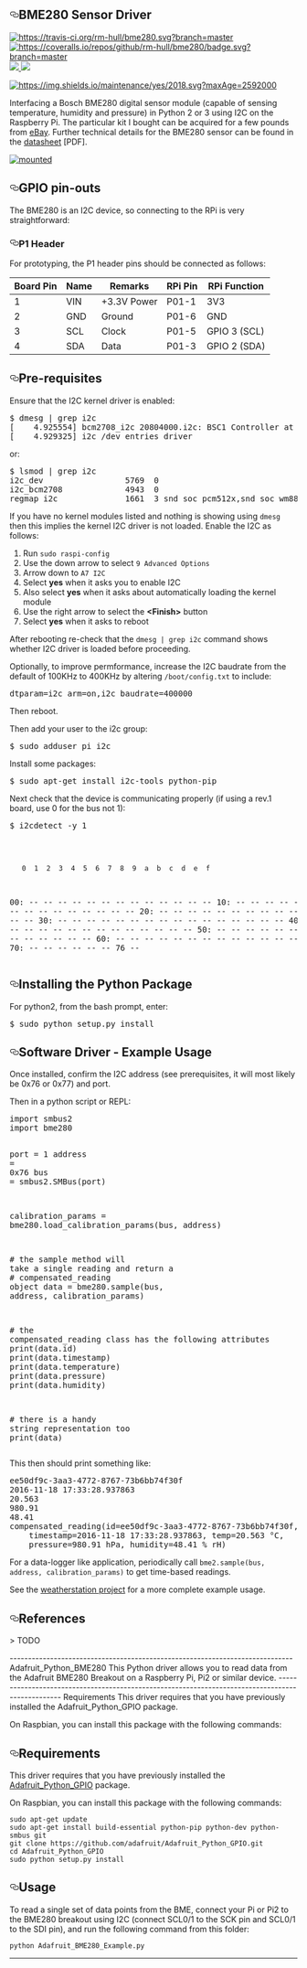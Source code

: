 
      
  <div id="readme" class="readme blob instapaper_body">
    <article class="markdown-body entry-content" itemprop="text"><h1><a id="user-content-bme280-sensor-driver" class="anchor" aria-hidden="true" href="#bme280-sensor-driver"><svg class="octicon octicon-link" viewBox="0 0 16 16" version="1.1" width="16" height="16" aria-hidden="true"><path fill-rule="evenodd" d="M4 9h1v1H4c-1.5 0-3-1.69-3-3.5S2.55 3 4 3h4c1.45 0 3 1.69 3 3.5 0 1.41-.91 2.72-2 3.25V8.59c.58-.45 1-1.27 1-2.09C10 5.22 8.98 4 8 4H4c-.98 0-2 1.22-2 2.5S3 9 4 9zm9-3h-1v1h1c1 0 2 1.22 2 2.5S13.98 12 13 12H9c-.98 0-2-1.22-2-2.5 0-.83.42-1.64 1-2.09V6.25c-1.09.53-2 1.84-2 3.25C6 11.31 7.55 13 9 13h4c1.45 0 3-1.69 3-3.5S14.5 6 13 6z"></path></svg></a>BME280 Sensor Driver</h1>
<a href="https://travis-ci.org/rm-hull/bme280" rel="nofollow"><img alt="https://travis-ci.org/rm-hull/bme280.svg?branch=master" src="https://camo.githubusercontent.com/49993cd818e08d38f58dacd5457cca356d196cb2/68747470733a2f2f7472617669732d63692e6f72672f726d2d68756c6c2f626d653238302e7376673f6272616e63683d6d6173746572" data-canonical-src="https://travis-ci.org/rm-hull/bme280.svg?branch=master" style="max-width:100%;"></a>
<a href="https://coveralls.io/github/rm-hull/bme280?branch=master" rel="nofollow"><img alt="https://coveralls.io/repos/github/rm-hull/bme280/badge.svg?branch=master" src="https://camo.githubusercontent.com/1cfa792a2e5211362d15e4df11b8aaf8920ab66d/68747470733a2f2f636f766572616c6c732e696f2f7265706f732f6769746875622f726d2d68756c6c2f626d653238302f62616467652e7376673f6272616e63683d6d6173746572" data-canonical-src="https://coveralls.io/repos/github/rm-hull/bme280/badge.svg?branch=master" style="max-width:100%;"></a>
<a href="https://pypi.python.org/pypi/rpi-bme280" rel="nofollow"><img src="https://camo.githubusercontent.com/ec7c78cae069a697093e74b65eec136e61417426/68747470733a2f2f696d672e736869656c64732e696f2f707970692f707976657273696f6e732f7270692d626d653238302e737667" data-canonical-src="https://img.shields.io/pypi/pyversions/rpi-bme280.svg" style="max-width:100%;">
</a>
<a href="https://pypi.python.org/pypi/rpi-bme280" rel="nofollow"><img src="https://camo.githubusercontent.com/1bb8445c122122fc8e03103de9371f2c7659f459/68747470733a2f2f696d672e736869656c64732e696f2f707970692f762f7270692d626d653238302e737667" data-canonical-src="https://img.shields.io/pypi/v/rpi-bme280.svg" style="max-width:100%;">
</a>
<p><a target="_blank" rel="noopener noreferrer" href="https://camo.githubusercontent.com/dc889d2da526de91b68763154da8439e83368426/68747470733a2f2f696d672e736869656c64732e696f2f6d61696e74656e616e63652f7965732f323031382e7376673f6d61784167653d32353932303030"><img alt="https://img.shields.io/maintenance/yes/2018.svg?maxAge=2592000" src="https://camo.githubusercontent.com/dc889d2da526de91b68763154da8439e83368426/68747470733a2f2f696d672e736869656c64732e696f2f6d61696e74656e616e63652f7965732f323031382e7376673f6d61784167653d32353932303030" data-canonical-src="https://img.shields.io/maintenance/yes/2018.svg?maxAge=2592000" style="max-width:100%;"></a></p>
<p>Interfacing a Bosch BME280 digital sensor module (capable of sensing
temperature, humidity and pressure) in Python 2 or 3 using I2C on the Raspberry
Pi. The particular kit I bought can be acquired for a few pounds from <a href="http://www.ebay.co.uk/itm/311728184519" rel="nofollow">eBay</a>. Further technical details for the
BME280 sensor can be found in the <a href="https://raw.githubusercontent.com/rm-hull/bme280/master/doc/tech-spec/BME280.pdf" rel="nofollow">datasheet</a>
[PDF].</p>
<p><a target="_blank" rel="noopener noreferrer" href="https://raw.githubusercontent.com/rm-hull/bme280/master/doc/bme280-sensor.jpg"><img alt="mounted" src="https://raw.githubusercontent.com/rm-hull/bme280/master/doc/bme280-sensor.jpg" style="max-width:100%;"></a></p>
<a name="user-content-gpio-pin-outs"></a>
<h2><a id="user-content-gpio-pin-outs" class="anchor" aria-hidden="true" href="#gpio-pin-outs"><svg class="octicon octicon-link" viewBox="0 0 16 16" version="1.1" width="16" height="16" aria-hidden="true"><path fill-rule="evenodd" d="M4 9h1v1H4c-1.5 0-3-1.69-3-3.5S2.55 3 4 3h4c1.45 0 3 1.69 3 3.5 0 1.41-.91 2.72-2 3.25V8.59c.58-.45 1-1.27 1-2.09C10 5.22 8.98 4 8 4H4c-.98 0-2 1.22-2 2.5S3 9 4 9zm9-3h-1v1h1c1 0 2 1.22 2 2.5S13.98 12 13 12H9c-.98 0-2-1.22-2-2.5 0-.83.42-1.64 1-2.09V6.25c-1.09.53-2 1.84-2 3.25C6 11.31 7.55 13 9 13h4c1.45 0 3-1.69 3-3.5S14.5 6 13 6z"></path></svg></a>GPIO pin-outs</h2>
<p>The BME280 is an I2C device, so connecting to the RPi is very straightforward:</p>
<a name="user-content-p1-header"></a>
<h3><a id="user-content-p1-header" class="anchor" aria-hidden="true" href="#p1-header"><svg class="octicon octicon-link" viewBox="0 0 16 16" version="1.1" width="16" height="16" aria-hidden="true"><path fill-rule="evenodd" d="M4 9h1v1H4c-1.5 0-3-1.69-3-3.5S2.55 3 4 3h4c1.45 0 3 1.69 3 3.5 0 1.41-.91 2.72-2 3.25V8.59c.58-.45 1-1.27 1-2.09C10 5.22 8.98 4 8 4H4c-.98 0-2 1.22-2 2.5S3 9 4 9zm9-3h-1v1h1c1 0 2 1.22 2 2.5S13.98 12 13 12H9c-.98 0-2-1.22-2-2.5 0-.83.42-1.64 1-2.09V6.25c-1.09.53-2 1.84-2 3.25C6 11.31 7.55 13 9 13h4c1.45 0 3-1.69 3-3.5S14.5 6 13 6z"></path></svg></a>P1 Header</h3>
<p>For prototyping, the P1 header pins should be connected as follows:</p>
<table>







<thead valign="bottom">
<tr><th>Board Pin</th>
<th>Name</th>
<th>Remarks</th>
<th>RPi Pin</th>
<th>RPi Function</th>
</tr>
</thead>
<tbody valign="top">
<tr><td>1</td>
<td>VIN</td>
<td>+3.3V Power</td>
<td>P01-1</td>
<td>3V3</td>
</tr>
<tr><td>2</td>
<td>GND</td>
<td>Ground</td>
<td>P01-6</td>
<td>GND</td>
</tr>
<tr><td>3</td>
<td>SCL</td>
<td>Clock</td>
<td>P01-5</td>
<td>GPIO 3 (SCL)</td>
</tr>
<tr><td>4</td>
<td>SDA</td>
<td>Data</td>
<td>P01-3</td>
<td>GPIO 2 (SDA)</td>
</tr>
</tbody>
</table>
<a name="user-content-pre-requisites"></a>
<h2><a id="user-content-pre-requisites" class="anchor" aria-hidden="true" href="#pre-requisites"><svg class="octicon octicon-link" viewBox="0 0 16 16" version="1.1" width="16" height="16" aria-hidden="true"><path fill-rule="evenodd" d="M4 9h1v1H4c-1.5 0-3-1.69-3-3.5S2.55 3 4 3h4c1.45 0 3 1.69 3 3.5 0 1.41-.91 2.72-2 3.25V8.59c.58-.45 1-1.27 1-2.09C10 5.22 8.98 4 8 4H4c-.98 0-2 1.22-2 2.5S3 9 4 9zm9-3h-1v1h1c1 0 2 1.22 2 2.5S13.98 12 13 12H9c-.98 0-2-1.22-2-2.5 0-.83.42-1.64 1-2.09V6.25c-1.09.53-2 1.84-2 3.25C6 11.31 7.55 13 9 13h4c1.45 0 3-1.69 3-3.5S14.5 6 13 6z"></path></svg></a>Pre-requisites</h2>
<p>Ensure that the I2C kernel driver is enabled:</p>
<pre>$ dmesg | grep i2c
[    4.925554] bcm2708_i2c 20804000.i2c: BSC1 Controller at 0x20804000 (irq 79) (baudrate 100000)
[    4.929325] i2c /dev entries driver
</pre>
<p>or:</p>
<pre>$ lsmod | grep i2c
i2c_dev                 5769  0
i2c_bcm2708             4943  0
regmap_i2c              1661  3 snd_soc_pcm512x,snd_soc_wm8804,snd_soc_core
</pre>
<p>If you have no kernel modules listed and nothing is showing using <code>dmesg</code> then this implies
the kernel I2C driver is not loaded. Enable the I2C as follows:</p>
<ol>
<li>Run <code>sudo raspi-config</code></li>
<li>Use the down arrow to select <code>9 Advanced Options</code></li>
<li>Arrow down to <code>A7 I2C</code></li>
<li>Select <strong>yes</strong> when it asks you to enable I2C</li>
<li>Also select <strong>yes</strong> when it asks about automatically loading the kernel module</li>
<li>Use the right arrow to select the <strong>&lt;Finish&gt;</strong> button</li>
<li>Select <strong>yes</strong> when it asks to reboot</li>
</ol>
<p>After rebooting re-check that the <code>dmesg | grep i2c</code> command shows whether
I2C driver is loaded before proceeding.</p>
<p>Optionally, to improve permformance, increase the I2C baudrate from the default
of 100KHz to 400KHz by altering <code>/boot/config.txt</code> to include:</p>
<pre>dtparam=i2c_arm=on,i2c_baudrate=400000
</pre>
<p>Then reboot.</p>
<p>Then add your user to the i2c group:</p>
<pre>$ sudo adduser pi i2c
</pre>
<p>Install some packages:</p>
<pre>$ sudo apt-get install i2c-tools python-pip
</pre>
<p>Next check that the device is communicating properly (if using a rev.1 board,
use 0 for the bus not 1):</p>
<pre>$ i2cdetect -y 1
<p>

       0  1  2  3  4  5  6  7  8  9  a  b  c  d  e  f
  00:          -- -- -- -- -- -- -- -- -- -- -- -- --
  10: -- -- -- -- -- -- -- -- -- -- -- -- -- -- -- --
  20: -- -- -- -- -- -- -- -- -- -- -- -- -- -- -- --
  30: -- -- -- -- -- -- -- -- -- -- -- -- -- -- -- --
  40: -- -- -- -- -- -- -- -- -- -- -- -- -- -- -- --
  50: -- -- -- -- -- -- -- -- -- -- -- -- -- -- -- --
  60: -- -- -- -- -- -- -- -- -- -- -- -- -- -- -- --
  70: -- -- -- -- -- -- 76 --
</pre>
<a name="user-content-installing-the-python-package"></a>
<h2><a id="user-content-installing-the-python-package" class="anchor" aria-hidden="true" href="#installing-the-python-package"><svg class="octicon octicon-link" viewBox="0 0 16 16" version="1.1" width="16" height="16" aria-hidden="true"><path fill-rule="evenodd" d="M4 9h1v1H4c-1.5 0-3-1.69-3-3.5S2.55 3 4 3h4c1.45 0 3 1.69 3 3.5 0 1.41-.91 2.72-2 3.25V8.59c.58-.45 1-1.27 1-2.09C10 5.22 8.98 4 8 4H4c-.98 0-2 1.22-2 2.5S3 9 4 9zm9-3h-1v1h1c1 0 2 1.22 2 2.5S13.98 12 13 12H9c-.98 0-2-1.22-2-2.5 0-.83.42-1.64 1-2.09V6.25c-1.09.53-2 1.84-2 3.25C6 11.31 7.55 13 9 13h4c1.45 0 3-1.69 3-3.5S14.5 6 13 6z"></path></svg></a>Installing the Python Package</h2>
<p>For python2, from the bash prompt, enter:</p>
<pre>$ sudo python setup.py install
</pre>

</pre>
<a name="user-content-software-driver-example-usage"></a>
<h2><a id="user-content-software-driver---example-usage" class="anchor" aria-hidden="true" href="#software-driver---example-usage"><svg class="octicon octicon-link" viewBox="0 0 16 16" version="1.1" width="16" height="16" aria-hidden="true"><path fill-rule="evenodd" d="M4 9h1v1H4c-1.5 0-3-1.69-3-3.5S2.55 3 4 3h4c1.45 0 3 1.69 3 3.5 0 1.41-.91 2.72-2 3.25V8.59c.58-.45 1-1.27 1-2.09C10 5.22 8.98 4 8 4H4c-.98 0-2 1.22-2 2.5S3 9 4 9zm9-3h-1v1h1c1 0 2 1.22 2 2.5S13.98 12 13 12H9c-.98 0-2-1.22-2-2.5 0-.83.42-1.64 1-2.09V6.25c-1.09.53-2 1.84-2 3.25C6 11.31 7.55 13 9 13h4c1.45 0 3-1.69 3-3.5S14.5 6 13 6z"></path></svg></a>Software Driver - Example Usage</h2>
<p>Once installed, confirm the I2C address (see prerequisites, it will most
likely be 0x76 or 0x77) and port.</p>
<p>Then in a python script or REPL:</p>
<div class="highlight highlight-source-python"><pre><span class="pl-k">import</span> smbus2
<span class="pl-k">import</span> bme280

port <span class="pl-k">=</span> <span class="pl-c1">1</span>
address <span class="pl-k">=</span> <span class="pl-c1"><span class="pl-k">0x</span>76</span>
bus <span class="pl-k">=</span> smbus2.SMBus(port)

calibration_params <span class="pl-k">=</span> bme280.load_calibration_params(bus, address)

<span class="pl-c"><span class="pl-c">#</span> the sample method will take a single reading and return a</span>
<span class="pl-c"><span class="pl-c">#</span> compensated_reading object</span>
data <span class="pl-k">=</span> bme280.sample(bus, address, calibration_params)

<span class="pl-c"><span class="pl-c">#</span> the compensated_reading class has the following attributes</span>
<span class="pl-c1">print</span>(data.id)
<span class="pl-c1">print</span>(data.timestamp)
<span class="pl-c1">print</span>(data.temperature)
<span class="pl-c1">print</span>(data.pressure)
<span class="pl-c1">print</span>(data.humidity)

<span class="pl-c"><span class="pl-c">#</span> there is a handy string representation too</span>
<span class="pl-c1">print</span>(data)</pre></div>
<p>This then should print something like:</p>
<pre>ee50df9c-3aa3-4772-8767-73b6bb74f30f
2016-11-18 17:33:28.937863
20.563
980.91
48.41
compensated_reading(id=ee50df9c-3aa3-4772-8767-73b6bb74f30f,
    timestamp=2016-11-18 17:33:28.937863, temp=20.563 °C,
    pressure=980.91 hPa, humidity=48.41 % rH)
</pre>
<p>For a data-logger like application, periodically call <code>bme2.sample(bus, address, calibration_params)</code> to
get time-based readings.</p>
<p>See the <a href="https://github.com/rm-hull/weatherstation">weatherstation project</a> for
a more complete example usage.</p>
<a name="user-content-references"></a>
<h2><a id="user-content-references" class="anchor" aria-hidden="true" href="#references"><svg class="octicon octicon-link" viewBox="0 0 16 16" version="1.1" width="16" height="16" aria-hidden="true"><path fill-rule="evenodd" d="M4 9h1v1H4c-1.5 0-3-1.69-3-3.5S2.55 3 4 3h4c1.45 0 3 1.69 3 3.5 0 1.41-.91 2.72-2 3.25V8.59c.58-.45 1-1.27 1-2.09C10 5.22 8.98 4 8 4H4c-.98 0-2 1.22-2 2.5S3 9 4 9zm9-3h-1v1h1c1 0 2 1.22 2 2.5S13.98 12 13 12H9c-.98 0-2-1.22-2-2.5 0-.83.42-1.64 1-2.09V6.25c-1.09.53-2 1.84-2 3.25C6 11.31 7.55 13 9 13h4c1.45 0 3-1.69 3-3.5S14.5 6 13 6z"></path></svg></a>References</h2>
<p>&gt; TODO</p>
-----------------------------------------------------------------------------
Adafruit_Python_BME280
This Python driver allows you to read data from the Adafruit BME280 Breakout on a Raspberry Pi, Pi2 or similar device.
-------------------------------------------------------------------------------------------------
Requirements
This driver requires that you have previously installed the Adafruit_Python_GPIO package.

On Raspbian, you can install this package with the following commands:



<h2><a id="user-content-requirements" class="anchor" aria-hidden="true" href="#requirements"><svg class="octicon octicon-link" viewBox="0 0 16 16" version="1.1" width="16" height="16" aria-hidden="true"><path fill-rule="evenodd" d="M4 9h1v1H4c-1.5 0-3-1.69-3-3.5S2.55 3 4 3h4c1.45 0 3 1.69 3 3.5 0 1.41-.91 2.72-2 3.25V8.59c.58-.45 1-1.27 1-2.09C10 5.22 8.98 4 8 4H4c-.98 0-2 1.22-2 2.5S3 9 4 9zm9-3h-1v1h1c1 0 2 1.22 2 2.5S13.98 12 13 12H9c-.98 0-2-1.22-2-2.5 0-.83.42-1.64 1-2.09V6.25c-1.09.53-2 1.84-2 3.25C6 11.31 7.55 13 9 13h4c1.45 0 3-1.69 3-3.5S14.5 6 13 6z"></path></svg></a>Requirements</h2>
<p>This driver requires that you have previously installed the
<a href="https://github.com/adafruit/Adafruit_Python_GPIO">Adafruit_Python_GPIO</a> package.</p>
<p>On Raspbian, you can install this package with the following commands:</p>
<pre><code>sudo apt-get update
sudo apt-get install build-essential python-pip python-dev python-smbus git
git clone https://github.com/adafruit/Adafruit_Python_GPIO.git
cd Adafruit_Python_GPIO
sudo python setup.py install
</code></pre>
<h2><a id="user-content-usage" class="anchor" aria-hidden="true" href="#usage"><svg class="octicon octicon-link" viewBox="0 0 16 16" version="1.1" width="16" height="16" aria-hidden="true"><path fill-rule="evenodd" d="M4 9h1v1H4c-1.5 0-3-1.69-3-3.5S2.55 3 4 3h4c1.45 0 3 1.69 3 3.5 0 1.41-.91 2.72-2 3.25V8.59c.58-.45 1-1.27 1-2.09C10 5.22 8.98 4 8 4H4c-.98 0-2 1.22-2 2.5S3 9 4 9zm9-3h-1v1h1c1 0 2 1.22 2 2.5S13.98 12 13 12H9c-.98 0-2-1.22-2-2.5 0-.83.42-1.64 1-2.09V6.25c-1.09.53-2 1.84-2 3.25C6 11.31 7.55 13 9 13h4c1.45 0 3-1.69 3-3.5S14.5 6 13 6z"></path></svg></a>Usage</h2>
<p>To read a single set of data points from the BME, connect your Pi or Pi2
to the BME280 breakout using I2C (connect SCL0/1 to the SCK pin and SCL0/1
to the SDI pin), and run the following command from this folder:</p>
<pre><code>python Adafruit_BME280_Example.py
</code></pre>




---------------


